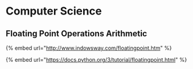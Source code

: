 # Computer Science

## Floating Point Operations Arithmetic

{% embed url="http://www.indowsway.com/floatingpoint.htm" %}

{% embed url="https://docs.python.org/3/tutorial/floatingpoint.html" %}
